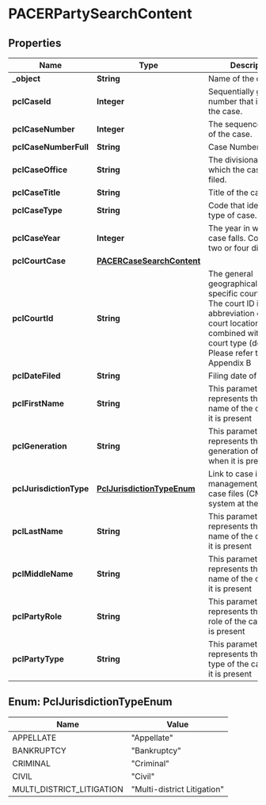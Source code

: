 

# PACERPartySearchContent


## Properties

| Name | Type | Description | Notes |
|------------ | ------------- | ------------- | -------------|
|**_object** | **String** | Name of the object |  |
|**pclCaseId** | **Integer** | Sequentially generated number that identifies the case. |  |
|**pclCaseNumber** | **Integer** | The sequence number of the case. |  |
|**pclCaseNumberFull** | **String** | Case Number. |  |
|**pclCaseOffice** | **String** | The divisional office in which the case was filed. |  |
|**pclCaseTitle** | **String** | Title of the case. |  |
|**pclCaseType** | **String** | Code that identifies the type of case. |  |
|**pclCaseYear** | **Integer** | The year in which the case falls. Could be two or four digit. |  |
|**pclCourtCase** | [**PACERCaseSearchContent**](PACERCaseSearchContent.md) |  |  |
|**pclCourtId** | **String** | The general geographical region or specific court district. The court ID is the abbreviation of the court location combined with the court type (dc or bk). Please refer the Appendix B |  |
|**pclDateFiled** | **String** | Filing date of the case. |  |
|**pclFirstName** | **String** | This parameter represents the first name of the case when it is present |  |
|**pclGeneration** | **String** | This parameter represents the generation of the case when it is present |  |
|**pclJurisdictionType** | [**PclJurisdictionTypeEnum**](#PclJurisdictionTypeEnum) | Link to case in the case management/electronic case files (CM/ECF) system at the court. |  |
|**pclLastName** | **String** | This parameter represents the last name of the case when it is present |  |
|**pclMiddleName** | **String** | This parameter represents the middle name of the case when it is present |  |
|**pclPartyRole** | **String** | This parameter represents the party role of the case when it is present |  |
|**pclPartyType** | **String** | This parameter represents the party type of the case when it is present |  |



## Enum: PclJurisdictionTypeEnum

| Name | Value |
|---- | -----|
| APPELLATE | &quot;Appellate&quot; |
| BANKRUPTCY | &quot;Bankruptcy&quot; |
| CRIMINAL | &quot;Criminal&quot; |
| CIVIL | &quot;Civil&quot; |
| MULTI_DISTRICT_LITIGATION | &quot;Multi-district Litigation&quot; |



